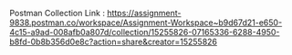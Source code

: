 Postman Collection Link : https://assignment-9838.postman.co/workspace/Assignment-Workspace~b9d67d21-e650-4c15-a9ad-008afb0a807d/collection/15255826-07165336-6288-4950-b8fd-0b8b356d0e8c?action=share&creator=15255826
